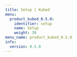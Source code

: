```yaml
---
title: Setup | Kubed
menu:
  product_kubed_0.5.0:
    identifier: setup
    name: Setup
    weight: 30
menu_name: product_kubed_0.5.0
info:
  version: 0.5.0
---
```


